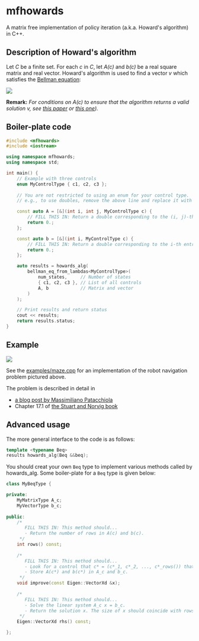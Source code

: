 # mfhowards
A matrix free implementation of policy iteration (a.k.a. Howard's algorithm) in C++.

## Description of Howard's algorithm

Let _C_ be a finite set.
For each _c_ in _C_, let _A(c)_ and _b(c)_ be a real square matrix and real vector.
Howard's algorithm is used to find a vector _v_ which satisfies the [Bellman equation](https://en.wikipedia.org/wiki/Bellman_equation#The_Bellman_equation):

![](https://latex.codecogs.com/gif.latex?\min_{c&space;\\in&space;C}&space;\\left\\{&space;A(c)&space;v&space;-&space;b(c)&space;\\right\\}=0)

**Remark:** _For conditions on A(c) to ensure that the algorithm returns a valid solution v, see [this paper](https://arxiv.org/pdf/1510.03928.pdf) or [this one](https://hal.inria.fr/file/index/docid/179549/filename/RR-zidani.pdf))._

## Boiler-plate code

```cpp
#include <mfhowards>
#include <iostream>

using namespace mfhowards;
using namespace std;

int main() {
	// Example with three controls
	enum MyControlType { c1, c2, c3 };
	
	// You are not restricted to using an enum for your control type.
	// e.g., to use doubles, remove the above line and replace it with "typedef double MyControlType;"

	const auto A = [&](int i, int j, MyControlType c) {
		// FILL THIS IN: Return a double corresponding to the (i, j)-th entry of A(c)
		return 0.;
	};

	const auto b = [&](int i, MyControlType c) {
		// FILL THIS IN: Return a double corresponding to the i-th entry of b(c)
		return 0.;
	};

	auto results = howards_alg(
		bellman_eq_from_lambdas<MyControlType>(
			num_states,     // Number of states
			{ c1, c2, c3 }, // List of all controls
			A, b            // Matrix and vector
		)
	);

	// Print results and return status
	cout << results;
	return results.status;
}
```

## Example

![](https://mpatacchiola.github.io/blog/images/reinforcement_learning_simple_world.png)

See the [examples/maze.cpp](https://github.com/parsiad/mfhowards/blob/master/examples/maze.cpp) for an implementation of the robot navigation problem pictured above.

The problem is described in detail in
* [a blog post by Massimiliano Patacchiola](https://mpatacchiola.github.io/blog/2016/12/09/dissecting-reinforcement-learning.html#the-bellman-equation)
* Chapter 17.1 of [the Stuart and Norvig book](http://thuvien.thanglong.edu.vn:8081/dspace/handle/DHTL_123456789/4010)

## Advanced usage

The more general interface to the code is as follows:

```cpp
template <typename Beq>
results howards_alg(Beq &&beq);
```

You should creat your own ```Beq``` type to implement various methods called by howards_alg.
Some boiler-plate for a ``Beq`` type is given below:

```cpp
class MyBeqType {

private:
	MyMatrixType A_c;
	MyVectorType b_c;
	
public:
	/*
	   FILL THIS IN: This method should...
	   - Return the number of rows in A(c) and b(c).
	 */
	int rows() const;
	
	/*
	   FILL THIS IN: This method should...
	   - Look for a control that c* = (c*_1, c*_2, ..., c*_rows()) that minimizes A(c)x - b(c).
	   - Store A(c*) and b(c*) in A_c and b_c.
	 */
	void improve(const Eigen::VectorXd &x);
	
	/*
	   FILL THIS IN: This method should...
	   - Solve the linear system A_c x = b_c.
	   - Return the solution x. The size of x should coincide with rows().
	 */
	Eigen::VectorXd rhs() const;

};
```
